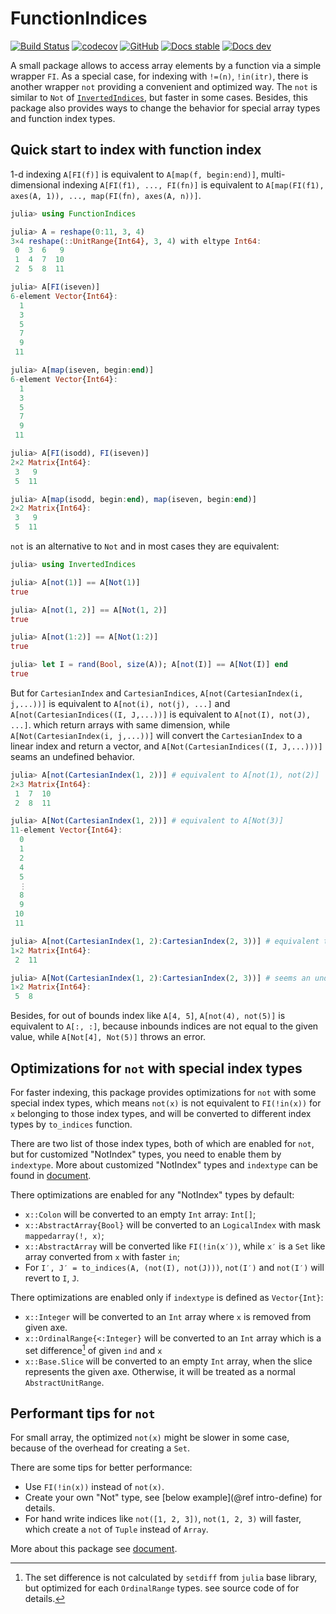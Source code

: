 # FunctionIndices

[![Build Status](https://github.com/wangl-cc/FunctionIndices.jl/actions/workflows/ci.yml/badge.svg?branch=master)](https://github.com/wangl-cc/FunctionIndices.jl/actions/workflows/ci.yml)
[![codecov](https://codecov.io/gh/wangl-cc/FunctionIndices.jl/branch/master/graph/badge.svg)](https://codecov.io/gh/wangl-cc/FunctionIndices.jl)
[![GitHub](https://img.shields.io/github/license/wangl-cc/FunctionIndices.jl)](https://github.com/wangl-cc/FunctionIndices.jl/blob/master/LICENSE)
[![Docs stable](https://img.shields.io/badge/docs-stable-blue.svg)](https://wangl-cc.github.io/FunctionIndices.jl/stable/)
[![Docs dev](https://img.shields.io/badge/docs-dev-blue.svg)](https://wangl-cc.github.io/FunctionIndices.jl/dev/)

A small package allows to access array elements by a function via a simple wrapper `FI`.
As a special case, for indexing with `!=(n)`, `!in(itr)`, there is another wrapper `not` providing a convenient and optimized way.
The `not` is similar to `Not` of [`InvertedIndices`](https://github.com/JuliaData/InvertedIndices.jl), but faster in some cases.
Besides, this package also provides ways to change the behavior for special array types and function index types.

## Quick start to index with function index

1-d indexing `A[FI(f)]` is equivalent to `A[map(f, begin:end)]`, multi-dimensional indexing `A[FI(f1), ..., FI(fn)]` is equivalent to `A[map(FI(f1), axes(A, 1)), ..., map(FI(fn), axes(A, n))]`.

```julia
julia> using FunctionIndices

julia> A = reshape(0:11, 3, 4)
3×4 reshape(::UnitRange{Int64}, 3, 4) with eltype Int64:
 0  3  6   9
 1  4  7  10
 2  5  8  11

julia> A[FI(iseven)]
6-element Vector{Int64}:
  1
  3
  5
  7
  9
 11

julia> A[map(iseven, begin:end)]
6-element Vector{Int64}:
  1
  3
  5
  7
  9
 11

julia> A[FI(isodd), FI(iseven)]
2×2 Matrix{Int64}:
 3   9
 5  11

julia> A[map(isodd, begin:end), map(iseven, begin:end)]
2×2 Matrix{Int64}:
 3   9
 5  11
```

`not` is an alternative to `Not` and in most cases they are equivalent:

```julia
julia> using InvertedIndices

julia> A[not(1)] == A[Not(1)]
true

julia> A[not(1, 2)] == A[Not(1, 2)]
true

julia> A[not(1:2)] == A[Not(1:2)]
true

julia> let I = rand(Bool, size(A)); A[not(I)] == A[Not(I)] end
true
```

But for `CartesianIndex` and `CartesianIndices`,
`A[not(CartesianIndex(i, j,...))]` is equivalent to `A[not(i), not(j), ...]`
and `A[not(CartesianIndices((I, J,...))]` is equivalent to `A[not(I), not(J), ...]`.
which return arrays with same dimension,
while `A[Not(CartesianIndex(i, j,...))]`
will convert the `CartesianIndex` to a linear index and return a vector,
and `A[Not(CartesianIndices((I, J,...)))]` seams an undefined behavior.

```julia
julia> A[not(CartesianIndex(1, 2))] # equivalent to A[not(1), not(2)]
2×3 Matrix{Int64}:
 1  7  10
 2  8  11

julia> A[Not(CartesianIndex(1, 2))] # equivalent to A[Not(3)]
11-element Vector{Int64}:
  0
  1
  2
  4
  5
  ⋮
  8
  9
 10
 11

julia> A[not(CartesianIndex(1, 2):CartesianIndex(2, 3))] # equivalent to A[not(1:2), not(2:3)]
1×2 Matrix{Int64}:
 2  11

julia> A[Not(CartesianIndex(1, 2):CartesianIndex(2, 3))] # seems an undefined behavior
1×2 Matrix{Int64}:
 5  8
```

Besides, for out of bounds index like `A[4, 5]`, `A[not(4), not(5)]` is equivalent to `A[:, :]`,
because inbounds indices are not equal to the given value, while `A[Not[4], Not(5)]` throws an error.

## Optimizations for `not` with special index types

For faster indexing,
this package provides optimizations for `not` with some special index types,
which means `not(x)` is not equivalent to `FI(!in(x))` for `x` belonging to those index types,
and will be converted to different index types by `to_indices` function.

There are two list of those index types, both of which are enabled for `not`,
but for customized "NotIndex" types, you need to enable them by `indextype`.
More about customized  "NotIndex" types and `indextype` can be found in
[document](https://wangl-cc.github.io/FunctionIndices.jl/dev/).

There optimizations are enabled for any "NotIndex" types by default:

* `x::Colon` will be converted to an empty `Int` array: `Int[]`;
* `x::AbstractArray{Bool}` will be converted to an `LogicalIndex` with mask `mappedarray(!, x)`;
* `x::AbstractArray` will be converted like `FI(!in(x′))`,
  while `x′` is a `Set` like array converted from `x` with faster `in`;
* For `I′, J′ = to_indices(A, (not(I), not(J)))`, `not(I′)` and `not(I′)` will revert to `I`, `J`.

There optimizations are enabled only if `indextype` is defined as `Vector{Int}`:

* `x::Integer` will be converted to an `Int` array where `x` is removed from given axe.
* `x::OrdinalRange{<:Integer}`  will be converted to an `Int` array
  which is a set difference[^1] of given `ind` and `x`
* `x::Base.Slice` will be converted to an empty `Int` array,
  when the slice represents the given axe.
  Otherwise, it will be treated as a normal `AbstractUnitRange`.

## Performant tips for `not`

For small array, the optimized `not(x)` might be slower in some case,
because of the overhead for creating a `Set`.

There are some tips for better performance:
* Use `FI(!in(x))` instead of `not(x)`.
* Create your own "Not" type, see [below example](@ref intro-define) for details.
* For hand write indices like `not([1, 2, 3])`, `not(1, 2, 3)` will faster,
  which create a `not` of `Tuple` instead of `Array`.

More about this package see [document](https://wangl-cc.github.io/FunctionIndices.jl/dev/).

[^1]: The set difference is not calculated by `setdiff` from `julia` base library,
  but optimized for each `OrdinalRange` types. see source code of for details.
